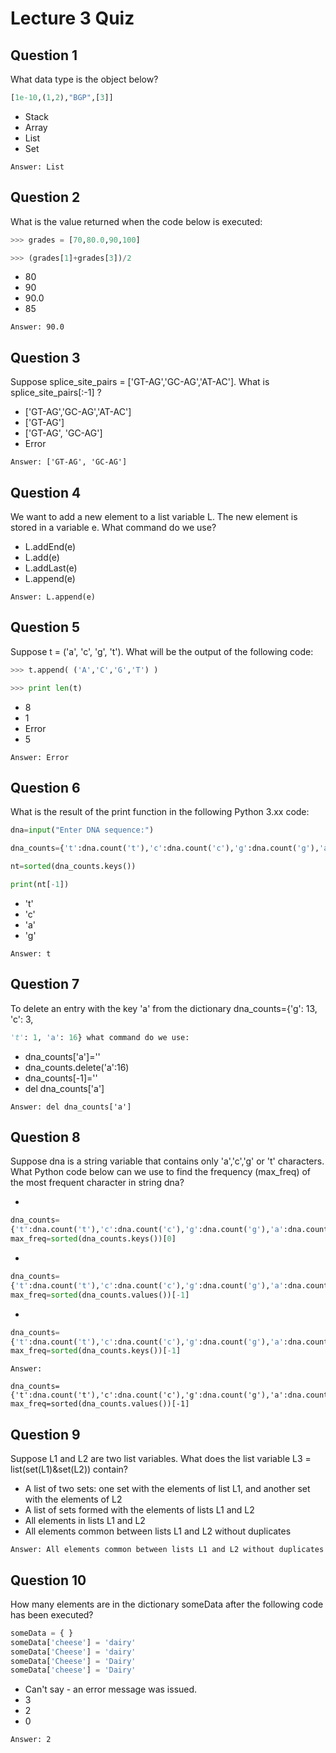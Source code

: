 # Lecture 3 Quiz
## Question 1
What data type is the object below?
```Python
[1e-10,(1,2),"BGP",[3]]
```
* Stack
* Array
* List
* Set
```
Answer: List
```

## Question 2

What is the value returned when the code below is executed:
```Python
>>> grades = [70,80.0,90,100]

>>> (grades[1]+grades[3])/2
```
* 80
* 90
* 90.0
* 85
```
Answer: 90.0
```

## Question 3
Suppose splice_site_pairs = ['GT-AG','GC-AG','AT-AC']. What is splice_site_pairs[:-1] ?
* ['GT-AG','GC-AG','AT-AC']
* ['GT-AG']
* ['GT-AG', 'GC-AG']
* Error
```
Answer: ['GT-AG', 'GC-AG']
```

## Question 4
We want to add a new element to a list variable L. The new element is stored in a variable e. What command do we use?
* L.addEnd(e)
* L.add(e)
* L.addLast(e)
* L.append(e)
```
Answer: L.append(e)
```

## Question 5

Suppose t = ('a', 'c', 'g', 't'). What will be the output of the following code:
```Python
>>> t.append( ('A','C','G','T') )

>>> print len(t)
```
* 8
* 1
* Error
* 5
```
Answer: Error
```

## Question 6
What is the result of the print function in the following Python 3.xx code:
```Python
dna=input("Enter DNA sequence:")

dna_counts={'t':dna.count('t'),'c':dna.count('c'),'g':dna.count('g'),'a':dna.count('a')}

nt=sorted(dna_counts.keys())

print(nt[-1])
```
* 't'
* 'c'
* 'a'
* 'g'
```
Answer: t
```

## Question 7
To delete an entry with the key 'a' from the dictionary dna_counts={'g': 13, 'c': 3,
```Python
't': 1, 'a': 16} what command do we use:
```
* dna_counts['a']=''
* dna_counts.delete('a':16)
* dna_counts[-1]=''
* del dna_counts['a']
```
Answer: del dna_counts['a']
```

## Question 8
Suppose dna is a string variable that contains only 'a','c','g' or 't' characters. 
What Python code below can we use to find the frequency (max_freq) of the most frequent character in string dna?

* 
```Python
dna_counts=
{'t':dna.count('t'),'c':dna.count('c'),'g':dna.count('g'),'a':dna.count('a')}
max_freq=sorted(dna_counts.keys())[0]
```
*
```Python
dna_counts=
{'t':dna.count('t'),'c':dna.count('c'),'g':dna.count('g'),'a':dna.count('a')}
max_freq=sorted(dna_counts.values())[-1]
```
*
```Python
dna_counts=
{'t':dna.count('t'),'c':dna.count('c'),'g':dna.count('g'),'a':dna.count('a')}
max_freq=sorted(dna_counts.keys())[-1]
```

```
Answer: 

dna_counts=
{'t':dna.count('t'),'c':dna.count('c'),'g':dna.count('g'),'a':dna.count('a')}
max_freq=sorted(dna_counts.values())[-1]
```

## Question 9
Suppose L1 and L2 are two list variables. What does the list variable L3 = list(set(L1)&set(L2)) contain?
* A list of two sets: one set with the elements of list L1, and another set with the elements of L2
* A list of sets formed with the elements of lists L1 and L2
* All elements in lists L1 and L2
* All elements common between lists L1 and L2 without duplicates
```
Answer: All elements common between lists L1 and L2 without duplicates
```

## Question 10
How many elements are in the dictionary someData after the following code has been executed?
```Python
someData = { }
someData['cheese'] = 'dairy'
someData['Cheese'] = 'dairy'
someData['Cheese'] = 'Dairy'
someData['cheese'] = 'Dairy'
```
* Can't say - an error message was issued.
* 3
* 2
* 0
```
Answer: 2
```
